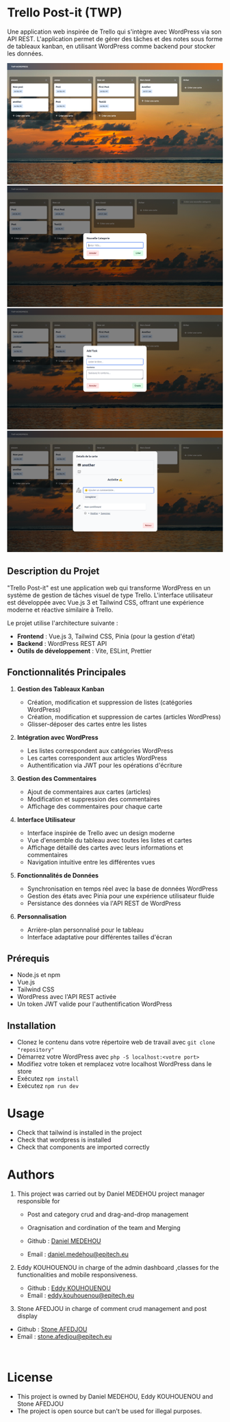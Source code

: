 # Trello Post-it (TWP)

Une application web inspirée de Trello qui s'intègre avec WordPress via son API REST. L'application permet de gérer des tâches et des notes sous forme de tableaux kanban, en utilisant WordPress comme backend pour stocker les données.

![capt1](./trello_postit/src/assets/img/cap1.png)
![capt2](./trello_postit/src/assets/img/cap2.png)
![capt3](./trello_postit/src/assets/img/cap3.png)
![capt4](./trello_postit/src/assets/img/cap4.png)

## Description du Projet

"Trello Post-it" est une application web qui transforme WordPress en un système de gestion de tâches visuel de type Trello. L'interface utilisateur est développée avec Vue.js 3 et Tailwind CSS, offrant une expérience moderne et réactive similaire à Trello.

Le projet utilise l'architecture suivante :
- **Frontend** : Vue.js 3, Tailwind CSS, Pinia (pour la gestion d'état)
- **Backend** : WordPress REST API
- **Outils de développement** : Vite, ESLint, Prettier

## Fonctionnalités Principales

1. **Gestion des Tableaux Kanban**
   - Création, modification et suppression de listes (catégories WordPress)
   - Création, modification et suppression de cartes (articles WordPress)
   - Glisser-déposer des cartes entre les listes

2. **Intégration avec WordPress**
   - Les listes correspondent aux catégories WordPress
   - Les cartes correspondent aux articles WordPress
   - Authentification via JWT pour les opérations d'écriture

3. **Gestion des Commentaires**
   - Ajout de commentaires aux cartes (articles)
   - Modification et suppression des commentaires
   - Affichage des commentaires pour chaque carte

4. **Interface Utilisateur**
   - Interface inspirée de Trello avec un design moderne
   - Vue d'ensemble du tableau avec toutes les listes et cartes
   - Affichage détaillé des cartes avec leurs informations et commentaires
   - Navigation intuitive entre les différentes vues

5. **Fonctionnalités de Données**
   - Synchronisation en temps réel avec la base de données WordPress
   - Gestion des états avec Pinia pour une expérience utilisateur fluide
   - Persistance des données via l'API REST de WordPress

6. **Personnalisation**
   - Arrière-plan personnalisé pour le tableau
   - Interface adaptative pour différentes tailles d'écran

## Prérequis

- Node.js et npm
- Vue.js
- Tailwind CSS
- WordPress avec l'API REST activée
- Un token JWT valide pour l'authentification WordPress

## Installation

-   Clonez le contenu dans votre répertoire web de travail avec `git clone "repository"`
-   Démarrez votre WordPress avec `php -S localhost:<votre port>`
-   Modifiez votre token et remplacez votre localhost WordPress dans le store
-   Exécutez `npm install`
-   Exécutez `npm run dev`


# Usage

- Check that tailwind is installed in the project
- Check that wordpress is installed 
- Check that components are imported correctly

# Authors
1. This project was carried out by Daniel MEDEHOU project manager responsible for

   - Post and category crud and drag-and-drop management
   - Oragnisation and cordination of the team and Merging

   - Github : [Daniel MEDEHOU](https://github.com/Brandon22030)
   - Email : daniel.medehou@epitech.eu

2. Eddy KOUHOUENOU in charge of the admin dashboard ,classes for the functionalities and mobile responsiveness.
      
   * Github : [Eddy KOUHOUENOU](https://github.com/EddyKOUHOUENOU17)
   * Email : eddy.kouhouenou@epitech.eu

3.  Stone AFEDJOU in charge of comment crud management and post display
      
   * Github : [Stone AFEDJOU](https://github.com/stonefadel02)
   * Email : stone.afedjou@epitech.eu


<br>

# License

- This project is owned by Daniel MEDEHOU, Eddy KOUHOUENOU and Stone AFEDJOU 
- The project is open source but can't be used for illegal purposes.
